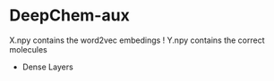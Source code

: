 # DeepChem-aux
X.npy contains the word2vec embedings !
Y.npy contains the correct molecules

* Dense Layers